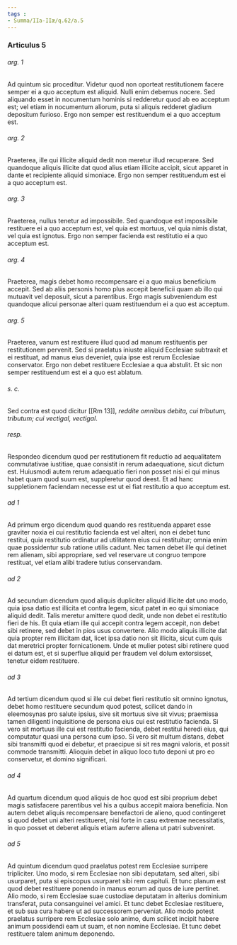 ```yaml
---
tags : 
- Summa/IIa-IIæ/q.62/a.5
---
```


### Articulus 5

###### arg. 1
Ad quintum sic proceditur. Videtur quod non oporteat restitutionem facere semper ei a quo acceptum est aliquid. Nulli enim debemus nocere. Sed aliquando esset in nocumentum hominis si redderetur quod ab eo acceptum est; vel etiam in nocumentum aliorum, puta si aliquis redderet gladium depositum furioso. Ergo non semper est restituendum ei a quo acceptum est.

###### arg. 2
Praeterea, ille qui illicite aliquid dedit non meretur illud recuperare. Sed quandoque aliquis illicite dat quod alius etiam illicite accipit, sicut apparet in dante et recipiente aliquid simoniace. Ergo non semper restituendum est ei a quo acceptum est.

###### arg. 3
Praeterea, nullus tenetur ad impossibile. Sed quandoque est impossibile restituere ei a quo acceptum est, vel quia est mortuus, vel quia nimis distat, vel quia est ignotus. Ergo non semper facienda est restitutio ei a quo acceptum est.

###### arg. 4
Praeterea, magis debet homo recompensare ei a quo maius beneficium accepit. Sed ab aliis personis homo plus accepit beneficii quam ab illo qui mutuavit vel deposuit, sicut a parentibus. Ergo magis subveniendum est quandoque alicui personae alteri quam restituendum ei a quo est acceptum.

###### arg. 5
Praeterea, vanum est restituere illud quod ad manum restituentis per restitutionem pervenit. Sed si praelatus iniuste aliquid Ecclesiae subtraxit et ei restituat, ad manus eius deveniet, quia ipse est rerum Ecclesiae conservator. Ergo non debet restituere Ecclesiae a qua abstulit. Et sic non semper restituendum est ei a quo est ablatum.

###### s. c.
Sed contra est quod dicitur [[Rm 13]], *reddite omnibus debita, cui tributum, tributum; cui vectigal, vectigal*.

###### resp.
Respondeo dicendum quod per restitutionem fit reductio ad aequalitatem commutativae iustitiae, quae consistit in rerum adaequatione, sicut dictum est. Huiusmodi autem rerum adaequatio fieri non posset nisi ei qui minus habet quam quod suum est, suppleretur quod deest. Et ad hanc suppletionem faciendam necesse est ut ei fiat restitutio a quo acceptum est.

###### ad 1
Ad primum ergo dicendum quod quando res restituenda apparet esse graviter noxia ei cui restitutio facienda est vel alteri, non ei debet tunc restitui, quia restitutio ordinatur ad utilitatem eius cui restituitur; omnia enim quae possidentur sub ratione utilis cadunt. Nec tamen debet ille qui detinet rem alienam, sibi appropriare, sed vel reservare ut congruo tempore restituat, vel etiam alibi tradere tutius conservandam.

###### ad 2
Ad secundum dicendum quod aliquis dupliciter aliquid illicite dat uno modo, quia ipsa datio est illicita et contra legem, sicut patet in eo qui simoniace aliquid dedit. Talis meretur amittere quod dedit, unde non debet ei restitutio fieri de his. Et quia etiam ille qui accepit contra legem accepit, non debet sibi retinere, sed debet in pios usus convertere. Alio modo aliquis illicite dat quia propter rem illicitam dat, licet ipsa datio non sit illicita, sicut cum quis dat meretrici propter fornicationem. Unde et mulier potest sibi retinere quod ei datum est, et si superflue aliquid per fraudem vel dolum extorsisset, tenetur eidem restituere.

###### ad 3
Ad tertium dicendum quod si ille cui debet fieri restitutio sit omnino ignotus, debet homo restituere secundum quod potest, scilicet dando in eleemosynas pro salute ipsius, sive sit mortuus sive sit vivus; praemissa tamen diligenti inquisitione de persona eius cui est restitutio facienda. Si vero sit mortuus ille cui est restitutio facienda, debet restitui heredi eius, qui computatur quasi una persona cum ipso. Si vero sit multum distans, debet sibi transmitti quod ei debetur, et praecipue si sit res magni valoris, et possit commode transmitti. Alioquin debet in aliquo loco tuto deponi ut pro eo conservetur, et domino significari.

###### ad 4
Ad quartum dicendum quod aliquis de hoc quod est sibi proprium debet magis satisfacere parentibus vel his a quibus accepit maiora beneficia. Non autem debet aliquis recompensare benefactori de alieno, quod contingeret si quod debet uni alteri restitueret, nisi forte in casu extremae necessitatis, in quo posset et deberet aliquis etiam auferre aliena ut patri subveniret.

###### ad 5
Ad quintum dicendum quod praelatus potest rem Ecclesiae surripere tripliciter. Uno modo, si rem Ecclesiae non sibi deputatam, sed alteri, sibi usurparet, puta si episcopus usurparet sibi rem capituli. Et tunc planum est quod debet restituere ponendo in manus eorum ad quos de iure pertinet. Alio modo, si rem Ecclesiae suae custodiae deputatam in alterius dominium transferat, puta consanguinei vel amici. Et tunc debet Ecclesiae restituere, et sub sua cura habere ut ad successorem perveniat. Alio modo potest praelatus surripere rem Ecclesiae solo animo, dum scilicet incipit habere animum possidendi eam ut suam, et non nomine Ecclesiae. Et tunc debet restituere talem animum deponendo.

